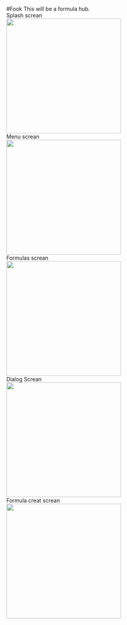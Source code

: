 #Fook
This will be a formula hub.
<br>
Splash screan <br>
<img src="https://i.imgyukle.com/2018/12/13/Og6iU.jpg" width="300"/>
<br>
Menu screan <br>
<img src="https://i.imgyukle.com/2018/12/13/OgMm8.jpg"  width="300"/>
<br>
Formulas screan <br>
<img src="https://i.imgyukle.com/2018/12/13/OgZ6j.jpg" width="300"/>
<br>
Dialog Screan <br>
<img src="https://i.imgyukle.com/2018/12/13/Og4Co.jpg" width="300"/>
<br>
Formula creat screan <br>
<img src="https://i.imgyukle.com/2018/12/13/OgFTn.jpg"  width="300"/>

